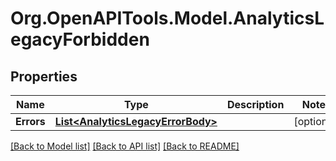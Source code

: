 
# Org.OpenAPITools.Model.AnalyticsLegacyForbidden

## Properties

Name | Type | Description | Notes
------------ | ------------- | ------------- | -------------
**Errors** | [**List&lt;AnalyticsLegacyErrorBody&gt;**](AnalyticsLegacyErrorBody.md) |  | [optional] 

[[Back to Model list]](../README.md#documentation-for-models)
[[Back to API list]](../README.md#documentation-for-api-endpoints)
[[Back to README]](../README.md)

